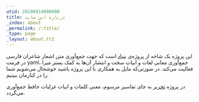 ```yaml
---
utid: 20180914000000
title: درباره این سایت
_index: about
_permalink: /:title/
_type: page
_layout: about.tt2
---
```

این پروژه یک شاخه از پروژه‌ی [بنیاد](https://github.com/bonyad) است که جهت جمع‌آوری متن اشعار شاعران فارسی در فرمت yaml، جمع‌آوری معانی لغات و ابیات سخت و انتشار آن‌ها به کمک بستر میرا فعالیت می‌کند. در صورتی‌که مایل به همکاری با این پروژه باشید خوشحال می‌شویم شما را در کنارمان ببینیم.

در پروژه  [تحریر](https://bonyad.github.io/tahrir/)  به جای تفاسیر مرسوم، معنی کلمات و ابیات غزلیات حافظ جمع‌آوری می‌گردد.
